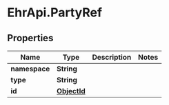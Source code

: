 # EhrApi.PartyRef

## Properties
Name | Type | Description | Notes
------------ | ------------- | ------------- | -------------
**namespace** | **String** |  | 
**type** | **String** |  | 
**id** | [**ObjectId**](ObjectId.md) |  | 
